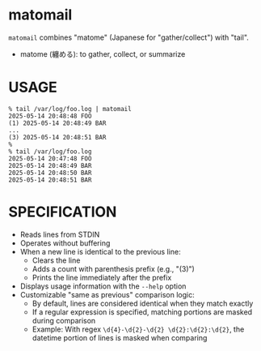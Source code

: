# matomail

`matomail` combines "matome" (Japanese for "gather/collect") with "tail".

* matome (纏める): to gather, collect, or summarize

# USAGE

```
% tail /var/log/foo.log | matomail
2025-05-14 20:48:48 FOO
(1) 2025-05-14 20:48:49 BAR
...
(3) 2025-05-14 20:48:51 BAR
%
% tail /var/log/foo.log
2025-05-14 20:47:48 FOO
2025-05-14 20:48:49 BAR
2025-05-14 20:48:50 BAR
2025-05-14 20:48:51 BAR
```

# SPECIFICATION

- Reads lines from STDIN
- Operates without buffering
- When a new line is identical to the previous line:
  - Clears the line
  - Adds a count with parenthesis prefix (e.g., "(3)")
  - Prints the line immediately after the prefix
- Displays usage information with the `--help` option
- Customizable "same as previous" comparison logic:
  - By default, lines are considered identical when they match exactly
  - If a regular expression is specified, matching portions are masked during comparison
  - Example: With regex `\d{4}-\d{2}-\d{2} \d{2}:\d{2}:\d{2}`, the datetime portion of lines is masked when comparing
